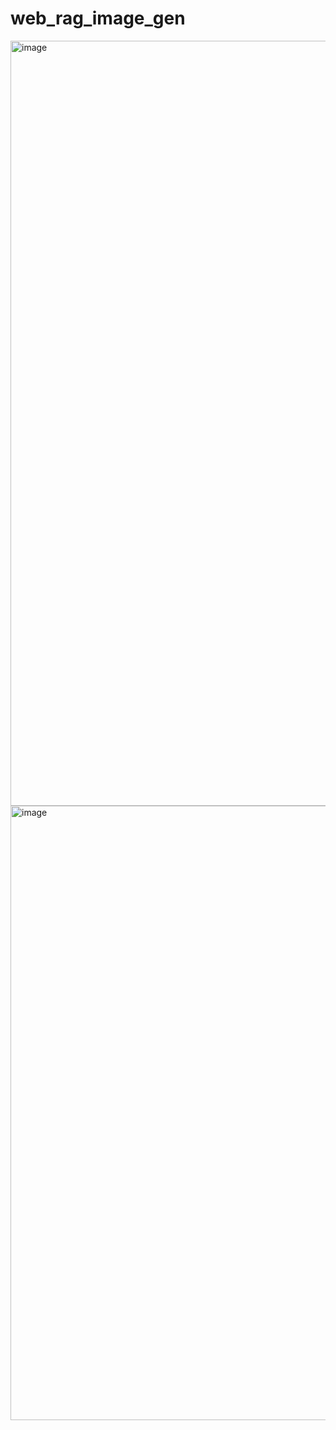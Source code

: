 # web_rag_image_gen

<img width="1224" alt="image" src="https://github.com/user-attachments/assets/e5eb0c96-d1df-45d5-a759-d5783516893c" />

<img width="983" alt="image" src="https://github.com/user-attachments/assets/f491f200-4914-4840-981f-79b4c5357574" />

